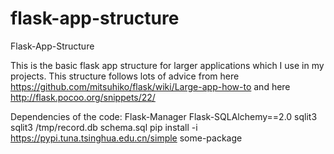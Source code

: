 flask-app-structure
===================

Flask-App-Structure

This is the basic flask app structure for larger applications
which I use in my projects.
This structure follows lots of advice from here
https://github.com/mitsuhiko/flask/wiki/Large-app-how-to
and here
http://flask.pocoo.org/snippets/22/

Dependencies of the code:
Flask-Manager
Flask-SQLAlchemy==2.0
sqlit3
sqlit3 /tmp/record.db schema.sql
pip install -i https://pypi.tuna.tsinghua.edu.cn/simple some-package
